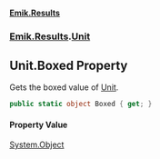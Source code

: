 #### [Emik.Results](index.md 'index')
### [Emik.Results](Emik.Results.md 'Emik.Results').[Unit](Unit.md 'Emik.Results.Unit')

## Unit.Boxed Property

Gets the boxed value of [Unit](Unit.md 'Emik.Results.Unit').

```csharp
public static object Boxed { get; }
```

#### Property Value
[System.Object](https://docs.microsoft.com/en-us/dotnet/api/System.Object 'System.Object')